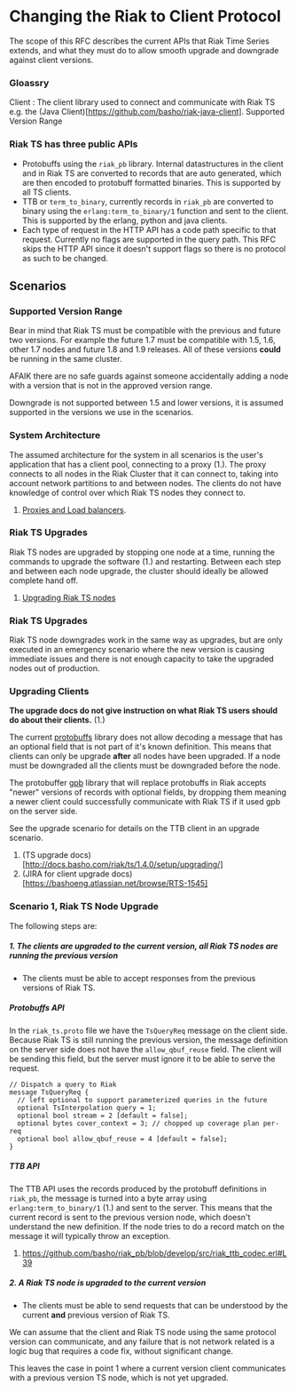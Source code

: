 
# Changing the Riak to Client Protocol

The scope of this RFC describes the current APIs that Riak Time Series extends, and what they must do to allow smooth upgrade and downgrade against client versions.

### Gloassry

Client
:   The client library used to connect and communicate with Riak TS e.g. the (Java Client)[https://github.com/basho/riak-java-client].
Supported Version Range

### Riak TS has three public APIs

* Protobuffs using the `riak_pb` library. Internal datastructures in the client and in Riak TS are converted to records that are auto generated, which are then encoded to protobuff formatted binaries. This is supported by all TS clients.
* TTB or `term_to_binary`, currently records in `riak_pb` are converted to binary using the `erlang:term_to_binary/1` function and sent to the client. This is supported by the erlang, python and java clients.
* Each type of request in the HTTP API has a code path specific to that request. Currently no flags are supported in the query path. This RFC skips the HTTP API since it doesn't support flags so there is no protocol as such to be changed.

## Scenarios

### Supported Version Range

Bear in mind that Riak TS must be compatible with the previous and future two versions. For example the future 1.7 must be compatible with 1.5, 1.6, other 1.7 nodes and future 1.8 and 1.9 releases. All of these versions **could** be running in the same cluster.

AFAIK there are no safe guards against someone accidentally adding a node with a version that is not in the approved version range.

Downgrade is not supported between 1.5 and lower versions, it is assumed supported in the versions we use in the scenarios.

### System Architecture

The assumed architecture for the system in all scenarios is the user's application that has a client pool, connecting to a proxy (1.). The proxy connects to all nodes in the Riak Cluster that it can connect to, taking into account network partitions to and between nodes. The clients do not have knowledge of control over which Riak TS nodes they connect to.

1. [Proxies and Load balancers](http://docs.basho.com/riak/1.4.0/cookbooks/Load-Balancing-and-Proxy-Configuration/).

### Riak TS Upgrades

Riak TS nodes are upgraded by stopping one node at a time, running the commands to upgrade the software (1.) and restarting. Between each step and between each node upgrade, the cluster should ideally be allowed complete hand off.

1. [Upgrading Riak TS nodes](http://docs.basho.com/riak/ts/1.4.0/setup/upgrading/)

### Riak TS Upgrades

Riak TS node downgrades work in the same way as upgrades, but are only executed in an emergency scenario where the new version is causing immediate issues and there is not enough capacity to take the upgraded nodes out of production.

### Upgrading Clients

**The upgrade docs do not give instruction on what Riak TS users should do about their clients.** (1.)

The current [protobuffs](https://github.com/basho/erlang_protobuffs) library does not allow decoding a message that has an optional field that is not part of it's known definition. This means that clients can only be upgrade **after** all nodes have been upgraded. If a node must be downgraded all the clients must be downgraded before the node. 

The protobuffer [gpb](https://github.com/basho/gpb) library that will replace protobuffs in Riak accepts "newer" versions of records with optional fields, by dropping them meaning a newer client could successfully communicate with Riak TS if it used gpb on the server side.

See the upgrade scenario for details on the TTB client in an upgrade scenario.

1. (TS upgrade docs)[http://docs.basho.com/riak/ts/1.4.0/setup/upgrading/]
2. (JIRA for client upgrade docs)[https://bashoeng.atlassian.net/browse/RTS-1545]

### Scenario 1, Riak TS Node Upgrade

The following steps are:

##### 1. The clients are upgraded to the current version, all Riak TS nodes are running the previous version

* The clients must be able to accept responses from the previous versions of Riak TS.

##### Protobuffs API

In the `riak_ts.proto` file we have the `TsQueryReq` message on the client side. Because Riak TS is still running the previous version, the message definition on the server side does not have the `allow_qbuf_reuse` field. The client will be sending this field, but the server must ignore it to be able to serve the request.

```
// Dispatch a query to Riak
message TsQueryReq {
  // left optional to support parameterized queries in the future
  optional TsInterpolation query = 1;
  optional bool stream = 2 [default = false];
  optional bytes cover_context = 3; // chopped up coverage plan per-req
  optional bool allow_qbuf_reuse = 4 [default = false];
}
```

##### TTB API

The TTB API uses the records produced by the protobuff definitions in `riak_pb`, the message is turned into a byte array using `erlang:term_to_binary/1` (1.) and sent to the server. This means that the current record is sent to the previous version node, which doesn't understand the new definition. If the node tries to do a record match on the message it will typically throw an exception.

1. https://github.com/basho/riak_pb/blob/develop/src/riak_ttb_codec.erl#L39

##### 2. A Riak TS node is upgraded to the current version

* The clients must be able to send requests that can be understood by the current **and** previous version of Riak TS.

We can assume that the client and Riak TS node using the same protocol version can communicate, and any failure that is not network related is a logic bug that requires a code fix, without significant change.

This leaves the case in point 1 where a current version client communicates with a previous version TS node, which is not yet upgraded.

